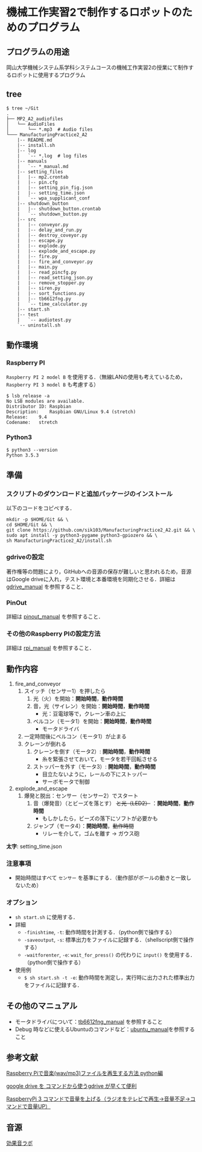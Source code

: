 # 機械工作実習2で制作するロボットのためのプログラム

## プログラムの用途
岡山大学機械システム系学科システムコースの機械工作実習2の授業にて制作するロボットに使用するプログラム

## tree
```shell-session:tree
$ tree ~/Git
.
├── MP2_A2_audiofiles
│   └── AudioFiles
│       └── *.mp3  # Audio files
└─── ManufacturingPractice2_A2
    |-- README.md
    |-- install.sh
    |-- log
    |   `-- *.log  # log files
    |-- manuals
    |   `-- *_manual.md
    |-- setting_files
    |   |-- mp2.crontab
    |   |-- pin.cfg
    |   |-- setting_pin_fig.json
    |   |-- setting_time.json
    |   `-- wpa_supplicant_conf
    |-- shutdown_button
    |   |-- shutdown_button.crontab
    |   `-- shutdown_button.py
    |-- src
    |   |-- conveyor.py
    |   |-- delay_and_run.py
    |   |-- destroy_coveyor.py
    |   |-- escape.py
    |   |-- explode.py
    |   |-- explode_and_escape.py
    |   |-- fire.py
    |   |-- fire_and_conveyor.py
    |   |-- main.py
    |   |-- read_pincfg.py
    |   |-- read_setting_json.py
    |   |-- remove_stopper.py
    |   |-- siren.py
    |   |-- sort_functions.py
    |   |-- tb6612fng.py
    |   `-- time_calculator.py
    |-- start.sh
    |-- test
    |   `-- audiotest.py
    `-- uninstall.sh
```

## 動作環境
### Raspberry PI
`Raspberry PI 2 model B` を使用する．（無線LANの使用も考えているため，`Raspberry PI 3 model B` も考慮する）

```shell-session:raspbian_version
$ lsb_release -a
No LSB modules are available.
Distributor ID:	Raspbian
Description:	Raspbian GNU/Linux 9.4 (stretch)
Release:	9.4
Codename:	stretch
```
### Python3
```shell-session:pytnon3_version
$ python3 --version
Python 3.5.3
```
## 準備
### スクリプトのダウンロードと追加パッケージのインストール
以下のコードをコピペする．

```bash:install_mp2_a2
mkdir -p $HOME/Git && \
cd $HOME/Git && \
git clone https://github.com/sik103/ManufacturingPractice2_A2.git && \
sudo apt install -y python3-pygame python3-gpiozero && \
sh ManufacturingPractice2_A2/install.sh
```

### gdriveの設定
著作権等の問題により，GitHubへの音源の保存が難しいと思われるため，音源はGoogle driveに入れ，テスト環境と本番環境を同期化させる．詳細は [gdrive_manual](manuals/gdrive_manual.md) を参照すること．

### PinOut
詳細は [pinout_manual](manuals/pinout_manual.md) を参照すること．

### その他のRaspberry PIの設定方法
詳細は [rpi_manual](manuals/rpi_manual.md) を参照すること．

## 動作内容
1. fire_and_conveyor
    1. スイッチ（センサー1）を押したら
        1. 光（火）を開始：**開始時間**，**動作時間**
        1. 音，光（サイレン）を開始：**開始時間**，**動作時間**
            - 光：豆電球等で，クレーン車の上に
        1. ベルコン（モータ1）を開始：**開始時間**，**動作時間**
            - モータドライバ
    1. 一定時間後にベルコン（モータ1）が止まる
    1. クレーンが倒れる
        1. クレーンを倒す（モータ2）: **開始時間**，**動作時間**
            - 糸を緊張させておいて，モータを若干回転させる
        1. ストッパーを外す（モータ3）: **開始時間**，**動作時間**
            - 目立たないように，レールの下にストッパー
            - サーボモータで制御
1. explode_and_escape
    1. 爆発と脱出：センサー（センサー2）でスタート
        1. 音（爆発音）（とビーズを落とす） ~~と光（LED2）~~ ：**開始時間**，**動作時間**
            - もしかしたら，ビーズの落下にソフトが必要かも
        1. ジャンプ（モータ4）：**開始時間**，~~動作時間~~
            - リレーを介して，ゴムを離す -> ガウス砲

**太字**: setting_time.json

### 注意事項
- 開始時間はすべて `センサー` を基準にする．（動作部がボールの動きと一致しないため）

### オプション
- `sh start.sh` に使用する．
- 詳細
    - `-finishtime`, `-t`: 動作時間を計測する．（python側で操作する）
    - `-saveoutput`, `-s`: 標準出力をファイルに記録する．（shellscript側で操作する）
    - `-waitforenter`, `-e`: `wait_for_press()` の代わりに `input()` を使用する．（python側で操作する）
- 使用例
    - `$ sh start.sh -t -e`: 動作時間を測定し，実行時に出力された標準出力をファイルに記録する．

## その他のマニュアル
- モータドライバについて：[tb6612fng_manual](manuals/tb6612fng_manual.md) を参照すること
- Debug 時などに使えるUbuntuのコマンドなど：[ubuntu_manual](manuals/ubuntu_manual.md)を参照すること

## 参考文献
[Raspberry Piで音楽(wav/mp3)ファイルを再生する方法 python編](https://qiita.com/Nyanpy/items/cb4ea8dc4dc01fe56918)

[google drive を コマンドから使うgdrive が早くて便利](http://takuya-1st.hatenablog.jp/entry/2016/07/06/034412)

[RaspberryPi 3 コマンドで音量を上げる（ラジオをテレビで再生→音量不足→コマンドで音量UP）](http://min117.hatenablog.com/entry/2017/06/22/212425)

## 音源
[効果音ラボ](https://soundeffect-lab.info/)
